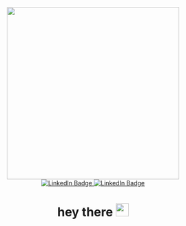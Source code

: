 <div id="header" align="center">
  <img src="https://media1.giphy.com/media/PPgZCwZPKrLcw75EG1/giphy.gif?cid=6c09b952p2ag8fy8qo3x485qo1215t4roolu5nwrh0g7vvfl&ep=v1_internal_gif_by_id&rid=giphy.gif&ct=g" width="400"/>


<div id="badges">
  <a href="https://www.linkedin.com/in/amina-aubakirova-611985251">
    <img src="https://img.shields.io/badge/LinkedIn-black?style=for-the-badge&logo=linkedin&logoColor=white" alt="LinkedIn Badge"/>
  </a>
  <a href="https://www.t.me/mewnisss/">
    <img src="https://img.shields.io/badge/Telegram-black?style=for-the-badge&logo=telegram&logoColor=white" alt="LinkedIn Badge"/>
  </a>
</div>


<div id="badges">
 <img src="https://komarev.com/ghpvc/?username=Mewniss&style=flat-square&color=blue" alt=""/>
</div>
<h1>
  hey there
  <img src="https://media.giphy.com/media/hvRJCLFzcasrR4ia7z/giphy.gif" width="30px"/>
</h1>

</div>







